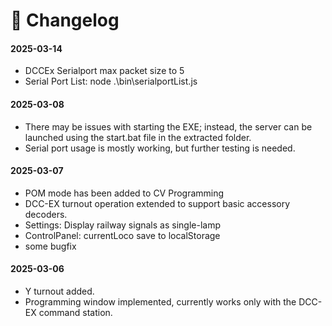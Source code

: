 # 📜 Changelog


#### 2025-03-14
* DCCEx Serialport max packet size to 5
* Serial Port List: node .\bin\serialportList.js

#### 2025-03-08
* There may be issues with starting the EXE; instead, the server can be launched using the start.bat file in the extracted folder.
* Serial port usage is mostly working, but further testing is needed.

#### 2025-03-07
* POM mode has been added to CV Programming
* DCC-EX turnout operation extended to support basic accessory decoders.
* Settings: Display railway signals as single-lamp
* ControlPanel: currentLoco save to localStorage
* some bugfix

#### 2025-03-06
* Y turnout added.
* Programming window implemented, currently works only with the DCC-EX command station.

